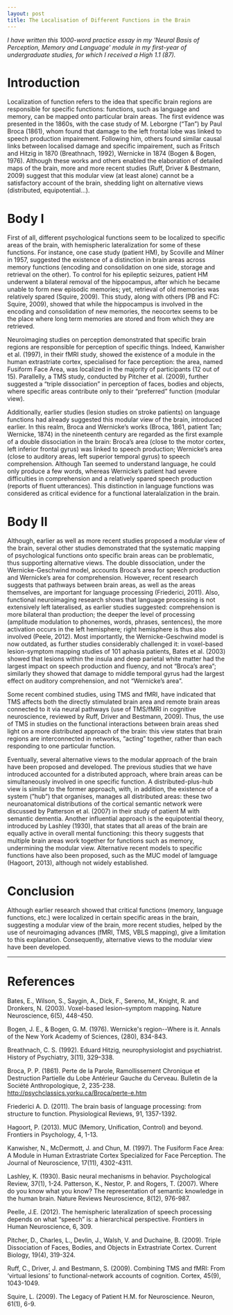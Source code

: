 ```yaml
---
layout: post
title: The Localisation of Different Functions in the Brain
---
```


*I have written this 1000-word practice essay in my 'Neural Basis of Perception, Memory and Language' module in my first-year of undergraduate studies, for which I received a High 1.1 (87).*

# Introduction
Localization of function refers to the idea that specific brain regions are responsible for specific functions: functions, such as language and memory, can be mapped onto particular brain areas. The first evidence was presented in the 1860s, with the case study of M. Leborgne (“Tan”) by Paul Broca (1861), whom found that damage to the left frontal lobe was linked to speech production impairement. 
Following him, others found similar causal links between localised damage and specific impairement, such as Fritsch and Hitzig in 1870 (Breathnach, 1992), Wernicke in 1874 (Bogen & Bogen, 1976). Although these works and others enabled the elaboration of detailed maps of the brain, more and more recent studies (Ruff, Driver & Bestmann, 2009) suggest that this modular view (at least alone) cannot be a satisfactory account of the brain, shedding light on alternative views (distributed, equipotential…).


# Body I
First of all, different psychological functions seem to be localized to specific areas of the brain, with hemispheric lateralization for some of these functions. 
For instance, one case study (patient HM), by Scoville and Milner in 1957, suggested the existence of a distinction in brain areas across memory functions (encoding and consolidation on one side, storage and retrieval on the other). To control for his epileptic seizures, patient HM underwent a bilateral removal of the hippocampus, after which he became unable to form new episodic memories; yet, retrieval of old memories was relatively spared (Squire, 2009). This study, along with others (PB and FC: Squire, 2009), showed that while the hippocampus is involved in the encoding and consolidation of new memories, the neocortex seems to be the place where long term memories are stored and from which they are retrieved.

Neuroimaging studies on perception demonstrated that specific brain regions are responsible for perception of specific things. Indeed, Kanwisher et al. (1997), in their fMRI study, showed the existence of a module in the human extrastriate cortex, specialised for face perception: the area, named Fusiform Face Area, was localized in the majority of participants (12 out of 15). Parallelly, a TMS study, conducted by Pitcher et al. (2009), further suggested a “triple dissociation” in perception of faces, bodies and objects, where specific areas contribute only to their “preferred” function (modular view).

Additionally, earlier studies (lesion studies on stroke patients) on language functions had already suggested this modular view of the brain, introduced earlier. In this realm, Broca and Wernicke’s works (Broca, 1861, patient Tan; Wernicke, 1874)  in the nineteenth century are regarded as the first example of a double dissociation in the brain: Broca’s area (close to the motor cortex, left inferior frontal gyrus) was linked to speech production; Wernicke’s area (close to auditory areas, left superior temporal gyrus) to speech comprehension. Although Tan seemed to understand language, he could only produce a few words, whereas Wernicke’s patient had severe difficulties in comprehension and a relatively spared speech production (reports of fluent utterances). This distinction in language functions was considered as critical evidence for a functional lateralalization in the brain.	 

# Body II
Although, earlier as well as more recent studies proposed a modular view of the brain, several other studies demonstrated that the systematic mapping of psychological functions onto specific brain areas can be problematic, thus supporting alternative views. 
The double dissociation, under the Wernicke-Geschwind model, accounts Broca’s area for speech production and Wernicke’s area for comprehension. However, recent research suggests that pathways between brain areas, as well as the areas themselves, are important for language processing (Friederici, 2011). Also, functional neuroimaging research shows that language processing is not extensively left lateralised, as earlier studies suggested: comprehension is more bilateral than production; the deeper the level of processing (amplitude modulation to phonemes, words, phrases, sentences), the more activation occurs in the left hemisphere; right hemisphere is thus also involved (Peele, 2012). Most importantly, the Wernicke-Geschwind model is now outdated, as further studies considerably challenged it: in voxel-based lesion-symptom mapping studies of 101 aphasia patients, Bates et al. (2003) showed that lesions within the insula and deep parietal white matter had the largest impact on speech production and fluency, and not “Broca’s area”; similarly they showed that damage to middle temporal gyrus had the largest effect on auditory comprehension, and not “Wernicke’s area”. 

Some recent combined studies, using TMS and fMRI, have indicated that TMS affects both the directly stimulated brain area and remote brain areas connected to it via neural pathways (use of TMS/fMRI in cognitive neuroscience, reviewed by Ruff, Driver and Bestmann, 2009). Thus, the use of TMS in studies on the functional interactions between brain areas shed light on a more distributed approach of the brain: this view states that brain regions are interconnected in networks, “acting” together, rather than each responding to one particular function. 

Eventually, several alternative views to the modular approach of the brain have been proposed and developed. The previous studies that we have introduced accounted for a distributed approach, where brain areas can be simultaneously involved in one specific function. A distributed-plus-hub view is similar to the former approach, with, in addition, the existence of a system (”hub”) that organises, manages all distributed areas: these two neuroanatomical distributions of the cortical semantic network were discussed by Patterson et al. (2007) in their study of patient M with semantic dementia. Another influential approach is the equipotential theory, introduced by Lashley (1930), that states that all areas of the brain are equally active in overall mental functioning: this theory suggests that multiple brain areas work together for functions such as memory, undermining the modular view. Alternative recent models to specific functions have also been proposed, such as the MUC model of lamguage (Hagoort, 2013), although not widely established.


# Conclusion
Although earlier research showed that critical functions (memory, language functions, etc.) were localized in certain specific areas in the brain, suggesting a modular view of the brain, more recent studies, helped by the use of neuroimaging advances (fMRI, TMS, VBLS mapping), give a limitation to this explanation. Consequently, alternative views to the modular view have been developed.



---
# References

Bates, E., Wilson, S., Saygin, A., Dick, F., Sereno, M., Knight, R. and Dronkers, N. (2003).	 Voxel-based lesion–symptom mapping. Nature Neuroscience, 6(5), 448-450.

Bogen, J. E., & Bogen, G. M. (1976). Wernicke's region--Where is it. Annals of the New York	 Academy of Sciences, (280), 834-843.

Breathnach, C. S. (1992). Eduard Hitzig, neurophysiologist and psychiatrist. History of		 Psychiatry, 3(11), 329–338. 

Broca, P. P. (1861). Perte de la Parole, Ramollissement Chronique et Destruction 		Partielle du Lobe Antérieur Gauche du Cerveau. Bulletin de la Société			 Anthropologique, 2, 235-238. http://psychclassics.yorku.ca/Broca/perte-e.htm

Friederici A. D. (2011). The brain basis of language processing: from structure to function.	 Physiological Reviews, 91, 1357-1392.

Hagoort, P. (2013). MUC (Memory, Unification, Control) and beyond. Frontiers in		 Psychology, 4, 1-13.

Kanwisher, N., McDermott, J. and Chun, M. (1997). The Fusiform Face Area: A Module in	 Human Extrastriate Cortex Specialized for Face Perception. The Journal of		 Neuroscience, 17(11), 4302-4311.

Lashley, K. (1930). Basic neural mechanisms in behavior. Psychological Review, 37(1), 1-24.
Patterson, K., Nestor, P. and Rogers, T. (2007). Where do you know what you know? The	 representation of semantic knowledge in the human brain. Nature Reviews		 Neuroscience, 8(12), 976-987.

Peelle, J.E. (2012). The hemispheric lateralization of speech processing depends on what		 “speech” is: a hierarchical perspective. Frontiers in Human Neuroscience, 6, 309.

Pitcher, D., Charles, L., Devlin, J., Walsh, V. and Duchaine, B. (2009). Triple Dissociation of	 Faces, Bodies, and Objects in Extrastriate Cortex. Current Biology, 19(4), 319-324.

Ruff, C., Driver, J. and Bestmann, S. (2009). Combining TMS and fMRI: From ‘virtual		 lesions’ to functional-network accounts of cognition. Cortex, 45(9), 1043-1049.

Squire, L. (2009). The Legacy of Patient H.M. for Neuroscience. Neuron, 61(1), 6-9.



